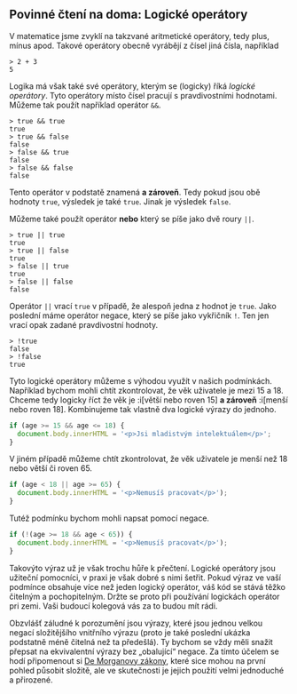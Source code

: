 ## Povinné čtení na doma: Logické operátory

V matematice jsme zvyklí na takzvané aritmetické operátory, tedy plus, mínus apod. Takové operátory obecně vyrábějí z čísel jiná čísla, například

```jscon
> 2 + 3
5
```

Logika má však také své operátory, kterým se (logicky) říká <em>logické operátory</em>. Tyto operátory místo čísel pracují s pravdivostními hodnotami. Můžeme tak použít například operátor `&&`.

```jscon
> true && true
true
> true && false
false
> false && true
false
> false && false
false
```

Tento operátor v podstatě znamená **a zároveň**. Tedy pokud jsou obě hodnoty `true`, výsledek je také `true`. Jinak je výsledek `false`.

Můžeme také použít operátor **nebo** který se píše jako dvě roury `||`.

```jscon
> true || true
true
> true || false
true
> false || true
true
> false || false
false
```

Operátor `||` vrací `true` v případě, že alespoň jedna z hodnot je `true`. Jako poslední máme operátor negace, který se píše jako vykřičník `!`. Ten jen vrací opak zadané pravdivostní hodnoty.

```jscon
> !true
false
> !false
true
```

Tyto logické operátory můžeme s výhodou využít v našich podmínkách. Například bychom mohli chtít zkontrolovat, že věk uživatele je mezi 15 a 18. Chceme tedy logicky říct že věk je :i[větší nebo roven 15] **a zároveň** :i[menší nebo roven 18]. Kombinujeme tak vlastně dva logické výrazy do jednoho.

```js
if (age >= 15 && age <= 18) {
  document.body.innerHTML = '<p>Jsi mladistvým intelektuálem</p>';
}
```

V jiném případě můžeme chtít zkontrolovat, že věk uživatele je menší než 18 nebo větší či roven 65.

```js
if (age < 18 || age >= 65) {
  document.body.innerHTML = '<p>Nemusíš pracovat</p>');
}
```

Tutéž podmínku bychom mohli napsat pomocí negace.

```js
if (!(age >= 18 && age < 65)) {
  document.body.innerHTML = '<p>Nemusíš pracovat</p>');
}
```

Takovýto výraz už je však trochu hůře k přečtení. Logické operátory jsou užiteční pomocníci, v praxi je však dobré s nimi šetřit. Pokud výraz ve vaší podmínce obsahuje více než jeden logický operátor, váš kód se stává těžko čitelným a pochopitelným. Držte se proto při používání logickách operátor pri zemi. Vaši budoucí kolegová vás za to budou mít rádi.

Obzvlášť záludné k porozumění jsou výrazy, které jsou jednou velkou negací složitějšího vnitřního výrazu (proto je také poslední ukázka podstatně méně čitelná než ta předešlá). Ty bychom se vždy měli snažit přepsat na ekvivalentní výrazy bez „obalující“ negace. Za tímto účelem se hodí připomenout si [De Morganovy zákony](https://cs.wikipedia.org/wiki/De_Morganovy_z%C3%A1kony), které sice mohou na první pohled působit složitě, ale ve skutečnosti je jejich použití velmi jednoduché a přirozené.
